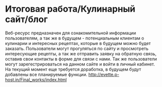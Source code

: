 # Итоговая работа/Кулинарный сайт/блог
Веб-ресурс предназначен для ознакомительной информации пользователям, а так же в будущем - потенциальным клиентам о кулинарии и интересных рецептах, которые в будущем можно будет заказать. Пользователи могут прогуляться по сайту и просмотреть интересующие рецепты, а так же отправить заявку на обратную связь, оставив свои контакты в форме для связи с нами. Так же пользователи могут зарегестрироваться на данном сайте и войти в личный кабинет.
На текущий момент еще требуется доработка, в будущем будут добавлены все планируемые функции.
http://evette.p-host.in/Final_works/index.html
